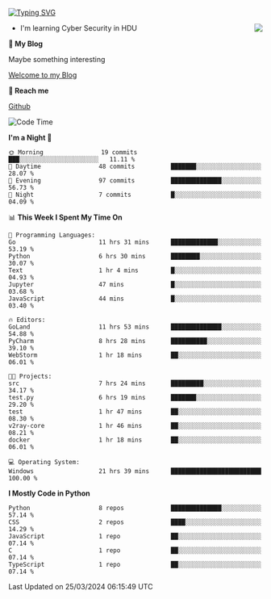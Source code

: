 [![Typing SVG](https://readme-typing-svg.herokuapp.com?font=Fira+Code&pause=1000&random=false&width=450&height=60&lines=Hello+%F0%9F%91%8B%F0%9F%8F%BB;I'm+JBNRZ)](https://git.io/typing-svg)

<a href="#">
  <img align="right" src="https://github-readme-stats.vercel.app/api?username=JBNRZ&show_icons=true&bg_color=15,f2f7fd,E0EAFC" />
</a>

- I'm learning Cyber Security in HDU

 **🌱 My Blog**

Maybe something interesting

[Welcome to my Blog](https://jbnrz.com.cn/)

 **💬 Reach me** 

[Github](https://github.com/JBNRZ)


<!--START_SECTION:waka-->
![Code Time](http://img.shields.io/badge/Code%20Time-402%20hrs%2045%20mins-blue)

**I'm a Night 🦉** 

```text
🌞 Morning                19 commits          ███░░░░░░░░░░░░░░░░░░░░░░   11.11 % 
🌆 Daytime                48 commits          ███████░░░░░░░░░░░░░░░░░░   28.07 % 
🌃 Evening                97 commits          ██████████████░░░░░░░░░░░   56.73 % 
🌙 Night                  7 commits           █░░░░░░░░░░░░░░░░░░░░░░░░   04.09 % 
```


📊 **This Week I Spent My Time On** 

```text
💬 Programming Languages: 
Go                       11 hrs 31 mins      █████████████░░░░░░░░░░░░   53.19 % 
Python                   6 hrs 30 mins       ████████░░░░░░░░░░░░░░░░░   30.07 % 
Text                     1 hr 4 mins         █░░░░░░░░░░░░░░░░░░░░░░░░   04.93 % 
Jupyter                  47 mins             █░░░░░░░░░░░░░░░░░░░░░░░░   03.68 % 
JavaScript               44 mins             █░░░░░░░░░░░░░░░░░░░░░░░░   03.40 % 

🔥 Editors: 
GoLand                   11 hrs 53 mins      ██████████████░░░░░░░░░░░   54.88 % 
PyCharm                  8 hrs 28 mins       ██████████░░░░░░░░░░░░░░░   39.10 % 
WebStorm                 1 hr 18 mins        ██░░░░░░░░░░░░░░░░░░░░░░░   06.01 % 

🐱‍💻 Projects: 
src                      7 hrs 24 mins       █████████░░░░░░░░░░░░░░░░   34.17 % 
test.py                  6 hrs 19 mins       ███████░░░░░░░░░░░░░░░░░░   29.20 % 
test                     1 hr 47 mins        ██░░░░░░░░░░░░░░░░░░░░░░░   08.30 % 
v2ray-core               1 hr 46 mins        ██░░░░░░░░░░░░░░░░░░░░░░░   08.21 % 
docker                   1 hr 18 mins        ██░░░░░░░░░░░░░░░░░░░░░░░   06.01 % 

💻 Operating System: 
Windows                  21 hrs 39 mins      █████████████████████████   100.00 % 
```

**I Mostly Code in Python** 

```text
Python                   8 repos             ██████████████░░░░░░░░░░░   57.14 % 
CSS                      2 repos             ████░░░░░░░░░░░░░░░░░░░░░   14.29 % 
JavaScript               1 repo              ██░░░░░░░░░░░░░░░░░░░░░░░   07.14 % 
C                        1 repo              ██░░░░░░░░░░░░░░░░░░░░░░░   07.14 % 
TypeScript               1 repo              ██░░░░░░░░░░░░░░░░░░░░░░░   07.14 % 
```




 Last Updated on 25/03/2024 06:15:49 UTC
<!--END_SECTION:waka-->
